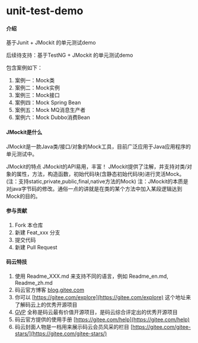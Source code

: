 # unit-test-demo

#### 介绍
基于Junit + JMockit 的单元测试demo

后续待支持：基于TestNG + JMockit 的单元测试demo

包含案例如下：
1. 案例一：Mock类
2. 案例二：Mock实例
3. 案例三：Mock接口
4. 案例四：Mock Spring Bean
5. 案例五：Mock MQ消息生产者
6. 案例六：Mock Dubbo消费Bean


#### JMockit是什么


JMockit是一款Java类/接口/对象的Mock工具，目前广泛应用于Java应用程序的单元测试中。

JMockit的特点
JMockit的API易用，丰富！
JMockit提供了注解，并支持对类/对象的属性，方法，构造函数，初始代码块(含静态初始代码块)进行灵活Mock。(注：支持static,private,public,final,native方法的Mock)
注：JMockit的本质是对java字节码的修改。通俗一点的讲就是在类的某个方法中加入某段逻辑达到Mock的目的。

#### 参与贡献

1. Fork 本仓库
2. 新建 Feat_xxx 分支
3. 提交代码
4. 新建 Pull Request


#### 码云特技

1. 使用 Readme\_XXX.md 来支持不同的语言，例如 Readme\_en.md, Readme\_zh.md
2. 码云官方博客 [blog.gitee.com](https://blog.gitee.com)
3. 你可以 [https://gitee.com/explore](https://gitee.com/explore) 这个地址来了解码云上的优秀开源项目
4. [GVP](https://gitee.com/gvp) 全称是码云最有价值开源项目，是码云综合评定出的优秀开源项目
5. 码云官方提供的使用手册 [https://gitee.com/help](https://gitee.com/help)
6. 码云封面人物是一档用来展示码云会员风采的栏目 [https://gitee.com/gitee-stars/](https://gitee.com/gitee-stars/)